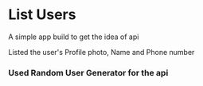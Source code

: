 # List Users

A simple app build to get the idea of api 

Listed the user's Profile photo, Name and Phone number

### Used Random User Generator for the api 
